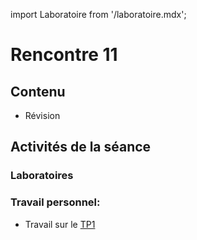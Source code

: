 import Laboratoire from '/laboratoire.mdx';

# Rencontre 11

## Contenu
- Révision

## Activités de la séance

### Laboratoires
<Laboratoire nom="10XX-S11_Lab1_Revision"/>

### Travail personnel: 
- Travail sur le [TP1](/tp/tp1)